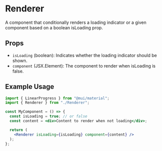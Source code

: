 # Renderer

A component that conditionally renders a loading indicator or a given component based on a boolean isLoading prop.

## Props

- `isLoading` (boolean): Indicates whether the loading indicator should be shown.
- `component` (JSX.Element): The component to render when isLoading is false.

## Example Usage

```jsx
import { LinearProgress } from "@mui/material";
import { Renderer } from "./Renderer";

const MyComponent = () => {
  const isLoading = true; // or false
  const content = <div>Content to render when not loading</div>;

  return (
    <Renderer isLoading={isLoading} component={content} />
  );
};
